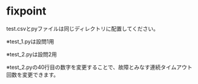# fixpoint
test.csvとpyファイルは同じディレクトリに配置してください。

※test_1.pyは設問1用

※test_2.pyは設問2用

※test_2.pyの40行目の数字を変更することで、故障とみなす連続タイムアウト回数を変更できます。
